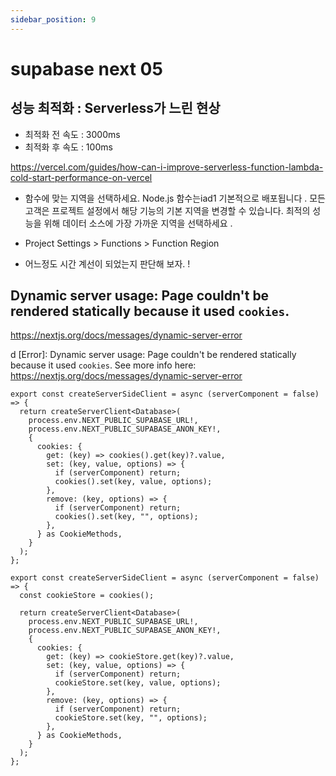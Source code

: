 ```yaml
---
sidebar_position: 9
---
```


# supabase next 05


## 성능 최적화 : Serverless가 느린 현상  

- 최적화 전 속도 : 3000ms
- 최적화 후 속도 : 100ms    

https://vercel.com/guides/how-can-i-improve-serverless-function-lambda-cold-start-performance-on-vercel

- 함수에 맞는 지역을 선택하세요. Node.js 함수는iad1 기본적으로 배포됩니다 . 모든 고객은 프로젝트 설정에서 해당 기능의 기본 지역을 변경할 수 있습니다. 최적의 성능을 위해 데이터 소스에 가장 가까운 지역을 선택하세요 .

- Project Settings >  Functions > Function Region

- 어느정도 시간 계선이 되었는지 판단해 보자. !  



## Dynamic server usage: Page couldn't be rendered statically because it used `cookies`.

https://nextjs.org/docs/messages/dynamic-server-error

d [Error]: Dynamic server usage: Page couldn't be rendered statically because it used `cookies`. See more info here: https://nextjs.org/docs/messages/dynamic-server-error

```
export const createServerSideClient = async (serverComponent = false) => {
  return createServerClient<Database>(
    process.env.NEXT_PUBLIC_SUPABASE_URL!,
    process.env.NEXT_PUBLIC_SUPABASE_ANON_KEY!,
    {
      cookies: {
        get: (key) => cookies().get(key)?.value,
        set: (key, value, options) => {
          if (serverComponent) return;
          cookies().set(key, value, options);
        },
        remove: (key, options) => {
          if (serverComponent) return;
          cookies().set(key, "", options);
        },
      } as CookieMethods,
    }
  );
};

```

```
export const createServerSideClient = async (serverComponent = false) => {
  const cookieStore = cookies();

  return createServerClient<Database>(
    process.env.NEXT_PUBLIC_SUPABASE_URL!,
    process.env.NEXT_PUBLIC_SUPABASE_ANON_KEY!,
    {
      cookies: {
        get: (key) => cookieStore.get(key)?.value,
        set: (key, value, options) => {
          if (serverComponent) return;
          cookieStore.set(key, value, options);
        },
        remove: (key, options) => {
          if (serverComponent) return;
          cookieStore.set(key, "", options);
        },
      } as CookieMethods,
    }
  );
};
```